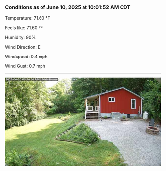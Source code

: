 ### Conditions as of June 10, 2025 at 10:01:52 AM CDT 

Temperature: 71.60 &deg;F

Feels like: 71.60 &deg;F

Humidity: 90%

Wind Direction: E

Windspeed: 0.4 mph

Wind Gust: 0.7 mph

---

<img src="./images/latest.jpeg"/>

